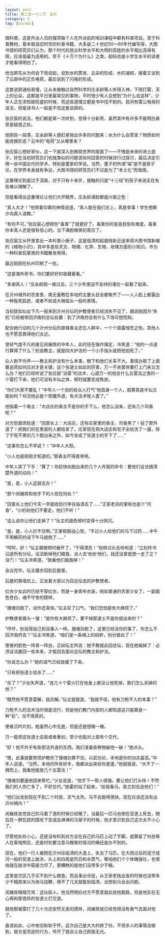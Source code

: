 ```yaml
---
layout: post
title: 第二百一十二节　反扑
category: 5
tag: [normal]
---
```


搞科普，这是外派人员的强项每个人在外派前的培训课程中都有科普项目。至于科普教材，基本取自旧时空的科普书籍，大多是二十世纪50～60年代编写得，大图书馆的研究员们认为，那个时代的民众科学水平和大明的百姓的水平相比高得有限，应该是最为适用的。至于《十万个为什么》之类，起码也是小学生水平的读者才能看得明白了。

他当即先从为何会下雨说起，说到水的蒸发、云朵的形成、水的凝结，接着又谈到了云层中的正负电荷，最后说到了闪电的形成。

这套说辞通俗易懂，让从未接触过自然科学的庄永龄等人听得入神，下雨打雷，天上的云朵，这都是平日里最常见的事物，平时很少有人会想到“为什么会这样”，少年人正在求知欲旺盛的时候，而这些道理又都是书中找不到的。民间有雷公电母的说法，但是读书人一般是不信这套说辞的。

张应宸的说法，他们都是第一次听到，觉得十分新奇，虽然其中有许多不能明白甚至是疑惑之处。

他刚告一段落，庄永龄等人便赶紧抛出许多的问题来：水为什么会蒸发？物质如何能改换形态？云中的“电荷”又从哪里来？

张应宸心想好家伙，这一下就深入到微观世界的层面了――不愧是未来的进士底子。好在当初研究员们也就类似的问题该如何回答的时候进行过探讨，最后决定引用一些中国古代的学术，特别是墨家的学说。当然，墨子的所谓“端”是不是原子论，在学界本身就有争议，大图书馆的研究员们不过是为了“本土化”而借用。

这番理论到底过于深奥，对于只有十来岁，接触的只是“十三经”的孩子来说实在有些难以理解了。

但是看得出这番理论让他们大开眼界，庄永龄满脸都是兴奋之色：

“真人大才！”他带着仰慕的神情说道，“真人能在我们庄上，真是幸事！学生想朝夕向真人请教。”

“有何不可。”张应宸心想把你“毒害”了就更好了。毒害你的爸爸叔伯有难度，毒害你本真人还是很有信心的。当下满脸微笑的答应了。

张应宸又从怀里拿出一本科普小册子，这是临清的起威栈新近送来得大图书馆新编的《格物小识》，其中多是些天文、物理、化学、生物、地理方面的小知识。作为一种科普启蒙类的书籍散发用得。

最近刚刚在杭州印刷了一批。

“这是海外奇书，你们要好好的收藏着看。”

“多谢真人！”庄永龄刚一接过去，三个少年便迫不及待的凑在一起看了起来。

在沂州城外的农舍里，南无量教在本地的主要头目全都聚齐了――人人脸上都露出一种兔死狐悲，或者不如说大祸临头一般的表情。

当初犹如仙女下凡一般来到沂州分坛的护教使者已经消失不见了，据说她因为“失机”已经被带回济南的总坛处置：到了济南府会有什么下场可想而知。

配合她行动的几个沂州分坛的直辖香主还在人群中，一个个面露惶恐之色。其他人也不愿意靠得他们太近。

曾经气度不凡的接见闵展炼的中年人，此时还在强作镇定，冷笑道：“他的一点道行算得了什么？别说教主，就是四大护法的一个小手指头就把他掐死了。”

众人默不作声――教主和护法有什么本事，眼下和他们关系不大。事情办砸了上面要追究如何应对才是关键。这个张道士如此的厉害，万一不肯罢休要打上门来又怎么办？他们已经听说了张应宸“浴雷”的法术，心道万一的他会什么五雷法之类的一个雷打下来，他们可没有半仙之体，顿时就要变成焦炭。

“你们大家不要乱！”中年人一个劲的给众人打气“他孤身一个人，就算真是半仙又能如何？何况他必是个邪魔外道，有点法术唬人罢了。”

他指着一个香主：“大店庄的香主不是你的手下么，他怎么没来，还有几个司香呢？”

对方愁眉苦脸道：“回禀长上：大店庄，还有庄家里的香主、司香黑了！投了那外道了！把我们的在里面的人都给卖了。庄家现在把大店庄和宅子全给洗了一遍，除了宁死不黑的几个跑出来之外，如今全成了张道士的手下了……”

“这事你怎么不早说？！”中年人大怒。

“小人也是刚刚才知道的。”那香主吓得直哆嗦。

中年人挥了下手：“算了！你赶快向跑出来的几个人传我的命令：要他们设法搞清楚外道的动向！”

“是，是，小人这就去办！”

“那个闵展炼和他手下的人现在何处？”

“回禀长上他们今天一早就收拾行李往临清去了……”王家老店的掌柜也是个“司香”，“小的劝他们不要走，他们不听！”

“这么说你让他们走掉了？”坛主的面色顿时变得十分阴沉。

“是，是，小人拦不住啊。”王掌柜胆战心惊，“不过小人给他们的马下过药……中午不用解药的话下午马就倒了……”

“呵呵，好！”坛主眉眼顿时展开了，“干得漂亮！”他转过头去吩咐道：“立刻传书沿途所有分坛，设法断掉他们粮食。派人去‘劝劝’他们，钱还没拿就想一走了之？没门！”坛主冷笑道，“我看他们能跑掉！”

会议完毕。坛主踱步回到后屋里。

后屋的靠墙炕上，正坐着大家以为回总坛去的护教使者。

红衣少女此时已经不穿红衣，而是一身青布衣装，宛如普通的农家少女了。一副面色苍白，魂不守舍的摸样。

“搜魂剑跑了，动作还真快。”坛主叹了口气，“我们恐怕是有大麻烦了。”

护教使者眉头一皱：“是你有大麻烦了。要干掉那道士不是你提出来的？”

“哼哼，别说得自己和没事人一样。搜魂剑跑了，这里已经没你的事了，你怎么不回济南府去？”坛主冷笑道，“咱们是一条绳上的蚂蚱，别分彼此了！”

使者的脸色一阵青一阵白，正如坛主所说：她不敢就此回总坛，现在她输掉了：必须设法赢回一些本来，才能回去面对总坛的教主和护法。

“你说怎么办？”她的语气已经放缓了下来。

“只有把张道士给杀了……”

“杀了？”少女失声道，“连几十个雷火打在他身上都没让他死掉，我们怎么杀掉的他？”

“既然他不愿意雷解，就兵解。”坛主狠狠道，“我就不信，他有刀枪不入的本事？”

刀枪不入的法术当时很是流行，但是他们教门内部的人都知道这只能算是一种“彩”，当不得真的。

使者沉吟片刻，她虽然心中无底，但是还是想赌一赌。

万一能把这张道士击毙或者重创，至少也能对上面有个交代。

“好！他不外乎有些邪法外道的东西。我们准备些秽物破他一破！”她点头。

“嗯，此事就要劳烦护教你了搜魂剑靠不住。以武功论，本地是你的功夫最高。”中年人说道，“当然，本地的所有好手，我都派出来给你差遣。”他狠狠道，“大不了一拥而上，我看他能放几个五雷法！”

“搜魂剑要逼他回来帮忙。”少女说道，“他手下一帮人很强，要让他们打头阵！不然我们的人伤亡多了，不好交代。”她霍的站了起来，“给我备马，我立刻去追他们！”

“他们出发到现在不到二个时辰，天气太热，马不会跑得很快，现在应该还没有出沂州境内！”

闵展炼发觉自己的马着了道的时候已经晚了。当最后一匹马也倒在官道上死去，随后在一群饥民的围攻下变成血淋淋的马架子的时候，他才意识到自己这次太不小心了。

尽管他处处小心，还是没有料到对方会在自己的马匹上动了手脚。就算留了何伯等人在客栈照应，还是时刻要注意马棚里的情况的确还是办不到的。

现在，他们一行人被困在沂州往临清的大道上，失去了马匹，在大雨过后的泥泞成河一般的官道上跋涉，头上和四周是烈日和水蒸气，哪怕他们个个体魄强壮，也很快就在跋涉中筋疲力尽了。更糟糕的是他们没带多少干粮。

这里是灾区几乎买不到什么粮食。而且事出仓促，从王家老栈出发的时候也没带多少干粮原来以为快马加鞭，用不了几天就能到临清，没想到马会出问题。

闵展炼暗暗咒骂：这伙妖人。他当然明白对方不愿意就此放他跑路，但是他实在无心再和那诡异的张道士打交道。

就他那被雷打了几十次还安然无恙的摸样，闵展炼就已经觉得没有勇气去面对他了。

虽说如此，心中依旧耿耿于怀。这次自己是大大的跌了份。不但杀人的事情没做到，就仓皇而逃的行为，传开了就会让自己颜面无光。